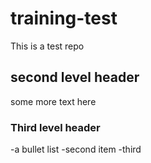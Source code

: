 # training-test
This is a test repo

## second level header

some more text here


### Third level header

-a bullet list
-second item
-third


